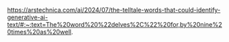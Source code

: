 https://arstechnica.com/ai/2024/07/the-telltale-words-that-could-identify-generative-ai-text/#:~:text=The%20word%20%22delves%2C%22%20for,by%20nine%20times%20as%20well.
